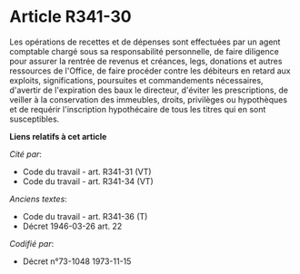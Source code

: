 # Article R341-30

Les opérations de recettes et de dépenses sont effectuées par un agent comptable chargé sous sa responsabilité personnelle,
de faire diligence pour assurer la rentrée de revenus et créances, legs, donations et autres ressources de l'Office, de faire
procéder contre les débiteurs en retard aux exploits, significations, poursuites et commandements nécessaires, d'avertir de
l'expiration des baux le directeur, d'éviter les prescriptions, de veiller à la conservation des immeubles, droits,
privilèges ou hypothèques et de requérir l'inscription hypothécaire de tous les titres qui en sont susceptibles.

**Liens relatifs à cet article**

_Cité par_:

  - Code du travail - art. R341-31 (VT)
  - Code du travail - art. R341-34 (VT)

_Anciens textes_:

  - Code du travail - art. R341-36 (T)
  - Décret  1946-03-26 art. 22

_Codifié par_:

  - Décret n°73-1048 1973-11-15
